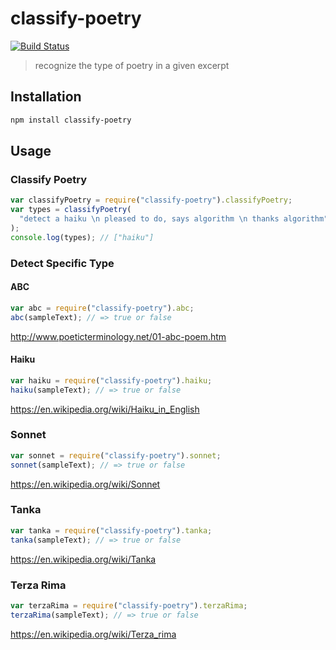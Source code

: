 # classify-poetry

[![Build Status](https://travis-ci.com/ChristianMurphy/classify-poetry.svg?branch=master)](https://travis-ci.com/ChristianMurphy/classify-poetry)

> recognize the type of poetry in a given excerpt

## Installation

```sh
npm install classify-poetry
```

## Usage

### Classify Poetry

```js
var classifyPoetry = require("classify-poetry").classifyPoetry;
var types = classifyPoetry(
  "detect a haiku \n pleased to do, says algorithm \n thanks algorithm"
);
console.log(types); // ["haiku"]
```

### Detect Specific Type

#### ABC

```js
var abc = require("classify-poetry").abc;
abc(sampleText); // => true or false
```

<http://www.poeticterminology.net/01-abc-poem.htm>

#### Haiku

```js
var haiku = require("classify-poetry").haiku;
haiku(sampleText); // => true or false
```

<https://en.wikipedia.org/wiki/Haiku_in_English>

### Sonnet

```js
var sonnet = require("classify-poetry").sonnet;
sonnet(sampleText); // => true or false
```

<https://en.wikipedia.org/wiki/Sonnet>

### Tanka

```js
var tanka = require("classify-poetry").tanka;
tanka(sampleText); // => true or false
```

<https://en.wikipedia.org/wiki/Tanka>

### Terza Rima

```js
var terzaRima = require("classify-poetry").terzaRima;
terzaRima(sampleText); // => true or false
```

<https://en.wikipedia.org/wiki/Terza_rima>
